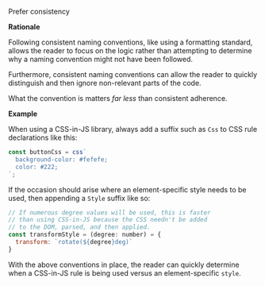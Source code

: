 Prefer consistency

**Rationale**

Following consistent naming conventions, like using a formatting standard, allows the reader to focus on the logic rather than attempting to determine why a naming convention might not have been followed.

Furthermore, consistent naming conventions can allow the reader to quickly distinguish and then ignore non-relevant parts of the code.

What the convention is matters _far less_ than consistent adherence.

**Example**

When using a CSS-in-JS library, always add a suffix such as `Css` to CSS rule declarations like this:

```js
const buttonCss = css`
  background-color: #fefefe;
  color: #222;
`;
```

If the occasion should arise where an element-specific style needs to be used, then appending a `Style` suffix like so:

```js
// If numerous degree values will be used, this is faster
// than using CSS-in-JS because the CSS needn't be added
// to the DOM, parsed, and then applied.
const transformStyle = (degree: number) = {
  transform: `rotate(${degree}deg)`
}
```

With the above conventions in place, the reader can quickly determine when a CSS-in-JS rule is being used versus an element-specific `style`.
